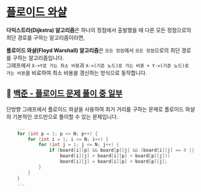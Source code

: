 # [플로이드 와샬](https://blog.naver.com/ndb796/221234427842)

**다익스트라(Dijkstra) 알고리즘**은 하나의 정점에서 출발했을 때 다른 모든 정점으로의 최단 경로를 구하는 알고리즘이라면,

**플로이드 와샬(Floyd Warshall) 알고리즘**은 `모든 정점`에서 `모든 정점`으로의 최단 경로를 구하는 알고리즘입니다.  
그래프에서 `X->Y로 가는 최소 비용`과 `X->(기준 노드)로 가는 비용 + Y->(기준 노드)로 가는 비용`을 비료하여 최소 비용을 갱신하는 방식으로 동작합니다.

## 📌 [백준 - 플로이드 문제 풀이 중 일부](https://www.acmicpc.net/problem/11404)

단방향 그래프에서 플로이드 와샬을 사용하여 최거 거리를 구하는 문제로 플로이드 와샬의 기본적인 코드만으로 풀이할 수 있는 문제입니다.

```c++
    ...
    for (int p = 1; p <= N; p++) {
        for (int i = 1; i <= N; i++) {
            for (int j = 1; j <= N; j++) {
                if (board[i][p] && board[p][j] && (board[i][j] == 0 ||
                    board[i][j] > board[i][p] + board[p][j]))
                    board[i][j] = board[i][p] + board[p][j];
            }
        }
    }
    ...
```
